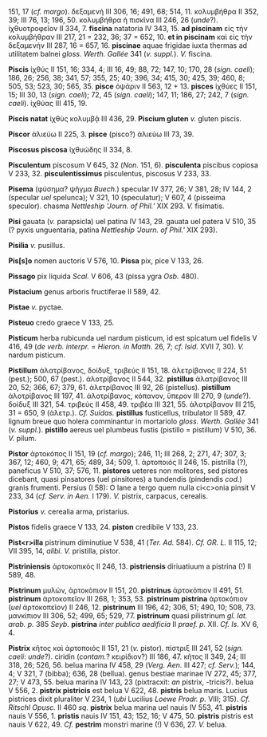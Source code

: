 151, 17 (*cf. margo*). δεξαμενή III 306, 16; 491, 68; 514, 11.
κολυμβήθρα II 352, 39; III 76, 13; 196, 50. κολυμβήθρα ἡ πισκῖνα III
246, 26 (*unde*?). ἰχθυοτροφεῖον II 334, 7. **fiscina** natatoria IV 343,
15. **ad piscinam** εἰς τὴν κολυμβήθραν III 217, 21 = 232, 36; 37 = 652,
10. **et in piscinam** καὶ εἰς τὴν δεξαμενήν III 287, 16 = 657, 16.
**piscinae** aquae frigidae iuxta thermas ad utilitatem balnei *gloss.
Werth. Gallée* 341 (*v. suppl.*). *V.* fiscina.

**Piscis** ἰχθύς II 151, 16; 334, 4; III 16, 49; 88, 72; 147, 10; 170,
28 (*sign. caeli*); 186, 26; 256, 38; 341, 57; 355, 25; 40; 396, 34;
415, 30; 425, 39; 460, 8; 505, 53; 523, 30; 565, 35. **pisce** ὀψάριν II
563, 12 + 13. **pisces** ἰχθύες II 151, 15; III 30, 13 (*sign. caeli*);
72, 45 (*sign. caeli*); 147, 11; 186, 27; 242, 7 (*sign. caeli*). ἰχθύας
III 415, 19.

**Piscis natat** ἰχθὺς κολυμβᾷ III 436, 29. **Piscium gluten** *v.*
gluten piscis.

**Piscor** ἁλιεύω II 225, 3. **pisce** (pisco?) ἁλιεύω III 73, 39.

**Piscosus piscosa** ἰχθυώδης II 334, 8.

**Pisculentum** piscosum V 645, 32 (*Non.* 151, 6). **pisculenta**
piscibus copiosa V 233, 32. **pisculentissimus** pisculentus, piscosus V
233, 33.

**Pisema** (φύσημα? ψῆγμα *Buech.*) specular IV 377, 26; V 381, 28; IV
144, 2 (specular *uel* spelunca); V 321, 10 (speculatur); V 607, 4
(pisseima speculor). chasma *Nettleship 'Journ. of Phil.'* XIX 293. *V.*
fisimatis.

**Pisi** gauata (*v.* parapsicla) uel patina IV 143, 29. gauata uel patera
V 510, 35 (? pyxis unguentaria, patina *Nettleship 'Journ. of Phil.'*
XIX 293).

**Pisilia** *v.* pusillus.

**Pis\[s\]o** nomen auctoris V 576, 10. **Pissa** pix, pice V 133, 26.

**Pissago** pix liquida *Scal.* V 606, 43 (pissa ygra *Osb.* 480).

**Pistacium** genus arboris fructiferae II 589, 42.

**Pistae** *v.* pyctae.

**Pisteuo** credo graece V 133, 25.

**Pisticum** herba rubicunda uel nardum pisticum, id est spicatum uel
fidelis V 416, 49 (*de verb. interpr.* = *Hieron. in Matth.* 26, 7; *cf.
Isid.* XVII 7, 30). *V.* nardum pisticum.

**Pistillum** ἁλατρίβανος, δοίδυξ, τριβεύς II 151, 18. ἀλετρίβανος II
224, 51 (pest.); 500, 67 (pest.). ἁλοτρίβανος II 544, 32. **pistillus**
ἁλατρίβανος III 20, 52; 366, 67; 379, 61. ἀλετρίβανος III 92, 26
(pistellus). **pistillum** ἁλοτρίβανος III 197, 41. ἁλοτρίβανος,
κόπανον, ὕπερον III 270, 9 (*unde*?). δοίδυξ III 321, 54. τριβεύς II 458,
49. τριβέα III 321, 55. ἁλοτρίβανον III 215, 31 = 650, 9 (ἀλετρ.). *Cf.
Suidas.* **pistillus** fusticellus, tribulator II 589, 47. lignum breue
quo holera comminantur in mortariolo *gloss. Werth. Gallée* 341 (*v.
suppl.*). **pistillo** aereus uel plumbeus fustis (pistillo =
pistillum) V 510, 36. *V.* pilum.

**Pistor** ἀρτοκόπος II 151, 19 (*cf. margo*); 246, 11; III 268, 2;
271, 47; 307, 3; 367, 12; 460, 9; 471, 65; 489, 34; 509, 1. ἀρτοποιός II
246, 15. pistrilla (?), paneficus V 510, 37; 576, 11. **pistores**
ueteres non molitores, sed pistores dicebant, quasi pinsatores (uel
pinsitores) a tundendis (pindendis *cod.*) granis frumenti. Persius (I
58): O Iane a tergo quem nulla ci\<c\>onia pinsit V 233, 34 (*cf. Serv.
in Aen.* I 179). *V.* pistrix, carpacus, cerealis.

**Pistorius** *v.* cerealia arma, pristarius.

**Pistos** fidelis graece V 133, 24. **piston** credibile V 133, 23.

**Pist\<r\>illa** pistrinum diminutiue V 538, 41 (*Ter. Ad.* 584). *Cf.
GR. L.* II 115, 12; VII 395, 14, *alibi. V.* pristilla, pistor.

**Pistriniensis** ἀρτοκοπικός II 246, 13. **pistriensis** diriuatiuum a
pistrina (!) II 589, 48.

**Pistrinum** μυλών, ἀρτοκόπιον II 151, 20. **pistrinus** ἀρτοκόπιον II
491, 51. **pistrinum** ἀρτοκοπεῖον III 268, 1; 353, 53. **pistrinum**
**pistrina** ἀρτοκόπιον (*uel* ἀρτοκοπεῖον) II 246, 12. **pistrinum** III
196, 42; 306, 51; 490, 10; 508, 73. μανκίπιον III 306, 52; 499, 65; 529,
77. **pistrinum** quasi pilistrinum *gl. lat. arab. p.* 385 *Seyb.*
**pistrina** *inter publica aedificia* II *praef. p.* XII. *Cf. Is.* XV
6, 4.

**Pistrix** κῆτος καὶ ἀρτοποιός II 151, 21 (*v.* pistor). πίστριξ III 241,
52 (*sign. caeli*: *unde*?). ciridin (*contam.*? κειρίδιον?) III 186, 47.
κῆτος II 349, 24; III 318, 26; 526, 56. belua marina IV 458, 29 (*Verg.
Aen.* III 427; *cf. Serv.*); 144, 4; V 321, 7 (bibba); 636, 28
(bellua). genus bestiae marinae IV 272, 45; 377, 27; V 473, 55. belua
marina IV 143, 23 (pixtracxit: *an* pistrix, -tricis?). belua V 556, 2.
**pistrix pistricis** est belua V 622, 48. **pistris** belua maris.
Lucius pistrices dixit pluraliter V 234, 1 (*ubi* Lucilius *Loewe Prodr.
p.* VIII; 315). *Cf. Ritschl Opusc.* II 460 *sq.* **pistrix** belua
marina uel nauis IV 553, 41. **pistris** nauis V 556, 1. **pristis**
nauis IV 151, 43; 152, 16; V 475, 50. **pistris** pistris est nauis V
622, 49. *Cf.* **pestrim** monstri marine (!) V 636, 27. *V.* belua.
